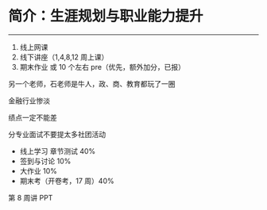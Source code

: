 # 简介：生涯规划与职业能力提升

---

<T t="选修" green /> 
<T t="考查" purple /> 
<T t="学分 1.5" gray />

1. 线上网课
2. 线下讲座（1,4,8,12 周上课）
3. 期末作业 或 10 个左右 pre（优先，额外加分，已报）

另一个老师，石老师是牛人，政、商、教育都玩了一圈

金融行业惨淡

绩点一定不能差

分专业面试不要提太多社团活动

- 线上学习 章节测试 40%
- 签到与讨论 10%
- 大作业 10%
- 期末考（开卷考，17 周）40%

第 8 周讲 PPT
